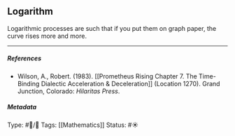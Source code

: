 ## Logarithm  # 

Logarithmic processes are such that if you put them on graph paper, the curve rises more and more.

___

##### References

- Wilson, A., Robert. (1983). [[Prometheus Rising Chapter 7. The Time-Binding Dialectic Acceleration & Deceleration]] (Location 1270). Grand Junction, Colorado: _Hilaritas Press_.

##### Metadata

Type: #🔵/🔵 
Tags: [[Mathematics]]
Status: #☀️ 